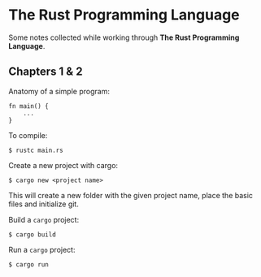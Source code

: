 # __The Rust Programming Language__

Some notes collected while working through __The Rust Programming Language__.  

## Chapters 1 & 2

Anatomy of a simple program:

    fn main() {
        ...
    }

To compile:  

    $ rustc main.rs

Create a new project with cargo:  

    $ cargo new <project name>

This will create a new folder with the given project name, place the basic files and initialize git.

Build a `cargo` project:  

    $ cargo build  

Run a `cargo` project:

    $ cargo run  

